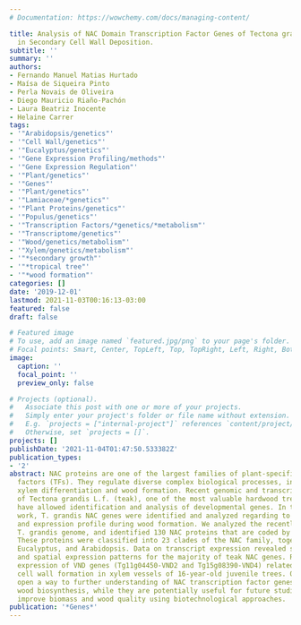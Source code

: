 ```yaml
---
# Documentation: https://wowchemy.com/docs/managing-content/

title: Analysis of NAC Domain Transcription Factor Genes of Tectona grandis L.f. Involved
  in Secondary Cell Wall Deposition.
subtitle: ''
summary: ''
authors:
- Fernando Manuel Matias Hurtado
- Maísa de Siqueira Pinto
- Perla Novais de Oliveira
- Diego Mauricio Riaño-Pachón
- Laura Beatriz Inocente
- Helaine Carrer
tags:
- '"Arabidopsis/genetics"'
- '"Cell Wall/genetics"'
- '"Eucalyptus/genetics"'
- '"Gene Expression Profiling/methods"'
- '"Gene Expression Regulation"'
- '"Plant/genetics"'
- '"Genes"'
- '"Plant/genetics"'
- '"Lamiaceae/*genetics"'
- '"Plant Proteins/genetics"'
- '"Populus/genetics"'
- '"Transcription Factors/*genetics/*metabolism"'
- '"Transcriptome/genetics"'
- '"Wood/genetics/metabolism"'
- '"Xylem/genetics/metabolism"'
- '"*secondary growth"'
- '"*tropical tree"'
- '"*wood formation"'
categories: []
date: '2019-12-01'
lastmod: 2021-11-03T00:16:13-03:00
featured: false
draft: false

# Featured image
# To use, add an image named `featured.jpg/png` to your page's folder.
# Focal points: Smart, Center, TopLeft, Top, TopRight, Left, Right, BottomLeft, Bottom, BottomRight.
image:
  caption: ''
  focal_point: ''
  preview_only: false

# Projects (optional).
#   Associate this post with one or more of your projects.
#   Simply enter your project's folder or file name without extension.
#   E.g. `projects = ["internal-project"]` references `content/project/deep-learning/index.md`.
#   Otherwise, set `projects = []`.
projects: []
publishDate: '2021-11-04T01:47:50.533382Z'
publication_types:
- '2'
abstract: NAC proteins are one of the largest families of plant-specific transcription
  factors (TFs). They regulate diverse complex biological processes, including secondary
  xylem differentiation and wood formation. Recent genomic and transcriptomic studies
  of Tectona grandis L.f. (teak), one of the most valuable hardwood trees in the world,
  have allowed identification and analysis of developmental genes. In the present
  work, T. grandis NAC genes were identified and analyzed regarding to their evolution
  and expression profile during wood formation. We analyzed the recently published
  T. grandis genome, and identified 130 NAC proteins that are coded by 107 gene loci.
  These proteins were classified into 23 clades of the NAC family, together with Populus,
  Eucalyptus, and Arabidopsis. Data on transcript expression revealed specific temporal
  and spatial expression patterns for the majority of teak NAC genes. RT-PCR indicated
  expression of VND genes (Tg11g04450-VND2 and Tg15g08390-VND4) related to secondary
  cell wall formation in xylem vessels of 16-year-old juvenile trees. Our findings
  open a way to further understanding of NAC transcription factor genes in T. grandis
  wood biosynthesis, while they are potentially useful for future studies aiming to
  improve biomass and wood quality using biotechnological approaches.
publication: '*Genes*'
---
```

